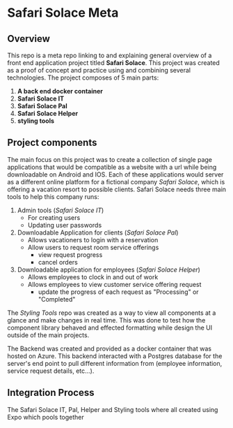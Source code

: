 # Safari Solace Meta

## Overview

This repo is a meta repo linking to and explaining general overview of a front end application project titled **Safari Solace**. This project was created as a proof of concept and practice using and combining several technologies. The project composes of 5 main parts:

1.  **A back end docker container**
2.  **Safari Solace IT**
3.  **Safari Solace Pal**
4.  **Safari Solace Helper**
5.  **styling tools**

## Project components

The main focus on this project was to create a collection of single page applications that would be compatible as a website with a url while being downloadable on Android and IOS. Each of these applications would server as a different online platform for a fictional company _Safari Solace_, which is offering a vacation resort to possible clients. Safari Solace needs three main tools to help this company runs:

1. Admin tools (_Safari Solace IT_)
   - For creating users
   - Updating user passwords
2. Downloadable Application for clients (_Safari Solace Pal_)
   - Allows vacationers to login with a reservation
   - Allow users to request room service offerings
     - view request progress
     - cancel orders
3. Downloadable application for employees (_Safari Solace Helper_)
   - Allows employees to clock in and out of work
   - Allows employees to view customer service offering request
     - update the progress of each request as "Processing" or "Completed"

The _Styling Tools_ repo was created as a way to view all components at a glance and make changes in real time. This was done to test how the component library behaved and effected formatting while design the UI outside of the main projects.

The Backend was created and provided as a docker container that was hosted on Azure. This backend interacted with a Postgres database for the server's end point to pull different information from (employee information, service request details, etc...).

## Integration Process

The Safari Solace IT, Pal, Helper and Styling tools where all created using Expo which pools together
